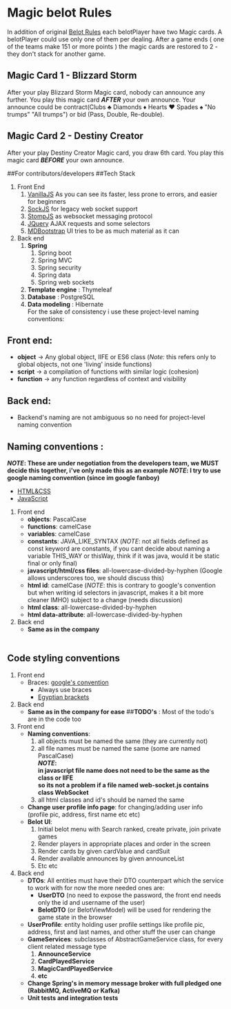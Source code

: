 # Magic belot Rules

In addition of original [Belot Rules](https://en.wikipedia.org/wiki/Belote) each belotPlayer have two Magic cards.
A belotPlayer could use only one of them per dealing. After a game ends ( one of the teams make 151 or more points )
the magic cards are restored to 2 - they don't stack for another game.

## Magic Card 1 - Blizzard Storm

After your play Blizzard Storm Magic card, nobody can announce any further. You play this magic card **_AFTER_** your own announce.
Your announce could be contract(Clubs ♣ Diamonds ♦ Hearts ♥ Spades ♠ "No trumps" "All trumps") or bid (Pass, Double, Re-double).

## Magic Card 2 - Destiny Creator

After your play Destiny Creator Magic card, you draw 6th card. You play this magic card **_BEFORE_** your own announce.

##For contributors/developers
##Tech Stack
1. Front End
    1. [VanillaJS](http://vanilla-js.com/)  As you can see its faster, less prone to errors, and easier for beginners
    2. [SockJS](https://github.com/sockjs/sockjs-client) for legacy web socket support
    3. [StompJS](https://github.com/stomp-js/stompjs) as websocket messaging protocol
    4. [JQuery](https://jquery.com/) AJAX requests and some selectors
    5. [MDBootstrap](https://mdbootstrap.com/) UI tries to be as much material as it can
2. Back end
    1. **Spring**
        1. Spring boot
        2. Spring MVC
        3. Spring security
        4. Spring data
        5. Spring web sockets
    2. **Template engine** : Thymeleaf  
    3. **Database** : PostgreSQL
    4. **Data modeling** : Hibernate        
For the sake of consistency i use these project-level naming conventions: <br>
## Front end:
   *  **object** -> Any global object, IIFE or ES6 class (*Note:* this refers only to global objects, not one 'living'
   inside functions) <br>
   *  **script** -> a compilation of functions with similar
   logic (cohesion)
   *  **function** -> any function regardless of context and visibility  
## Back end: 
   * Backend's naming are not ambiguous so no need for project-level naming convention
## **Naming conventions** :
**_NOTE_: These are under negotiation from the developers team, we MUST decide this together, i've only made this as an example**
**_NOTE_: I try to use google naming convention (since im google fanboy)** 
* [HTML&CSS](https://google.github.io/styleguide/htmlcssguide.html#ID_and_Class_Name_Delimiters)
* [JavaScript](https://google.github.io/styleguide/jsguide.html)
1. Front end 
    * **objects**: PascalCase 
    * **functions**: camelCase
    * **variables**: camelCase
    * **constants**: JAVA_LIKE_SYNTAX (_NOTE_: not all fields defined as const keyword are constants, if you cant decide about naming a 
 variable THIS_WAY or thisWay, think if it was java, would it be static final or only final)
    * **javascript/html/css files**: all-lowercase-divided-by-hyphen (Google allows underscores too, we should discuss this)
    * **html id**: camelCase (_NOTE_: this is contrary to google's convention but when writing id selectors in javascript,
  makes it a bit more cleaner IMHO) subject to a change (needs discussion)
    * **html class**: all-lowercase-divided-by-hyphen
    * **html data-attribute**: all-lowercase-divided-by-hyphen
2. Back end
    * **Same as in the company**
    <br>
## **Code styling conventions**
1. Front end
    * Braces: [google's convention](https://google.github.io/styleguide/jsguide.html#formatting-braces-all)
        * Always use braces
        * [Egyptian brackets](https://blog.codinghorror.com/new-programming-jargon/)       
2. Back end
    * **Same as in the company for ease**
##**TODO's** : 
Most of the todo's are in the code too
1. Front end
    * **Naming conventions**:
        1. all objects must be named the same (they are currently not)
        2. all file names must be named the same (some are named PascalCase)
 <br>**_NOTE_: <br> in javascript file name does not need to be the same as the class or IIFE <br> 
 so its not a problem if a file named web-socket.js contains class WebSocket**
        3. all html classes and id's should be named the same
    * **Change user profile info page**: for changing/adding user info (profile pic, address, first name etc etc)
    * **Belot UI**: 
        1. Initial belot menu with Search ranked, create private, join private games
        2. Render players in appropriate places and order in the screen
        3. Render cards by given cardValue and cardSuit
        4. Render available announces by given announceList
        5. Etc etc
2. Back end
    * **DTOs**: All entities must have their DTO counterpart which the service to work with
     for now the more needed ones are:
        * **UserDTO** (no need to expose the password, the front end needs only the id and username of the user)
        * **BelotDTO** (or BelotViewModel) will be used for rendering the game state in the browser
    * **UserProfile**: entity holding user profile settings like profile pic, address, first and last names,
     and other stuff the user can change
    * **GameServices**: subclasses of AbstractGameService class, for every client related message type
        1. **AnnounceService**
        2. **CardPlayedService**
        3. **MagicCardPlayedService**
        4. **etc**
    * **Change Spring's in memory message broker with full pledged one (RabbitMQ, ActiveMQ or Kafka)**      
    * **Unit tests and integration tests**
                 

